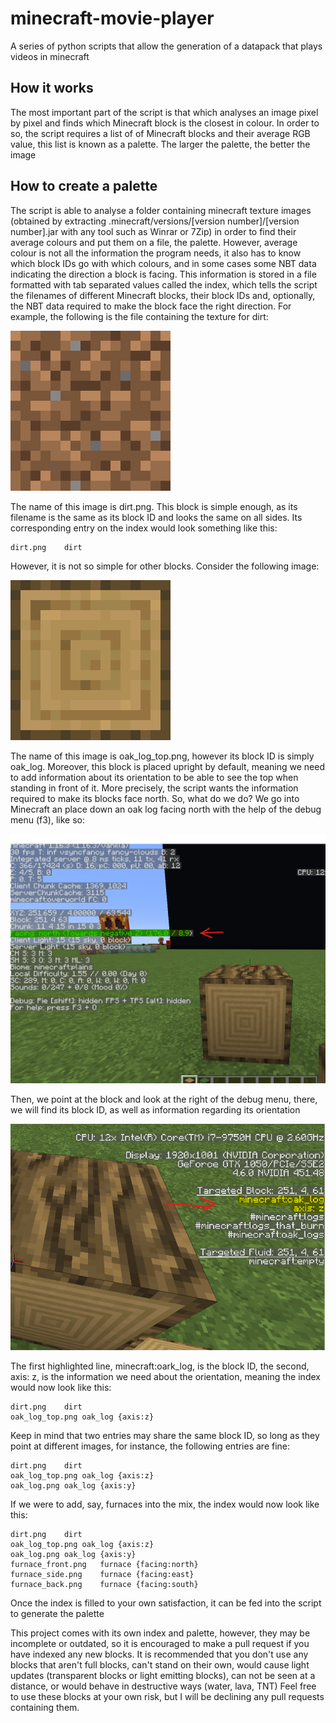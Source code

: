 # minecraft-movie-player
A series of python scripts that allow the generation of a datapack that plays videos in minecraft

## How it works
The most important part of the script is that which analyses an image pixel by pixel and finds which Minecraft block is the closest in colour. In order to so, the script requires a list of of Minecraft blocks and their average RGB value, this list is known as a palette. The larger the palette, the better the image
## How to create a palette
The script is able to analyse a folder containing minecraft texture images (obtained by extracting .minecraft/versions/[version number]/[version number].jar with any tool such as Winrar or 7Zip) in order to find their average colours and put them on a file, the palette. However, average colour is not all the information the program needs, it also has to know which block IDs go with which colours, and in some cases some NBT data indicating the direction a block is facing.
This information is stored in a file formatted with tab separated values called the index, which tells the script the filenames of different Minecraft blocks, their block IDs and, optionally, the NBT data required to make the block face the right direction.
For example, the following is the file containing the texture for dirt:

![images/dirt.png](images/dirt.png)

The name of this image is dirt.png.
This block is simple enough, as its filename is the same as its block ID and looks the same on all sides. Its corresponding entry on the index would look something like this:

    dirt.png	dirt

However, it is not so simple for other blocks. Consider the following image:

![oak_log_top.png](images/oak_log_top.png)

The name of this image is oak_log_top.png, however its block ID is simply oak_log. Moreover, this block is placed upright by default, meaning we need to add information about its orientation to be able to see the top when standing in front of it. More precisely, the script wants the information required to make its blocks face north.
So, what do we do? We go into Minecraft an place down an oak log facing north with the help of the debug menu (f3), like so:

![oak_1.png](images/oak_1.png)

Then, we point at the block and look at the right of the debug menu, there, we will find its block ID, as well as information regarding its orientation

![oak_2.png](images/oak_2.png)

The first highlighted line, minecraft:oark_log, is the block ID, the second, axis: z, is the information we need about the orientation, meaning the index would now look like this:

    dirt.png	dirt
    oak_log_top.png	oak_log	{axis:z}
  
Keep in mind that two entries may share the same block ID, so long as they point at different images, for instance, the following entries are fine:
  

    dirt.png	dirt
    oak_log_top.png	oak_log	{axis:z}
    oak_log.png	oak_log	{axis:y}

If we were to add, say, furnaces into the mix, the index would now look like this:

    dirt.png	dirt
    oak_log_top.png	oak_log	{axis:z}
    oak_log.png	oak_log	{axis:y}
    furnace_front.png	furnace	{facing:north}
    furnace_side.png	furnace	{facing:east}
    furnace_back.png	furnace	{facing:south}

Once the index is filled to your own satisfaction, it can be fed into the script to generate the palette

This project comes with its own index and palette, however, they may be incomplete or outdated, so it is encouraged to make a pull request if you have indexed any new blocks.
It is recommended that you don't use any blocks that aren't full blocks, can't stand on their own, would cause light updates (transparent blocks or light emitting blocks), can not be seen at a distance, or would behave in destructive ways (water, lava, TNT)
Feel free to use these blocks at your own risk, but I will be declining any pull requests containing them.
